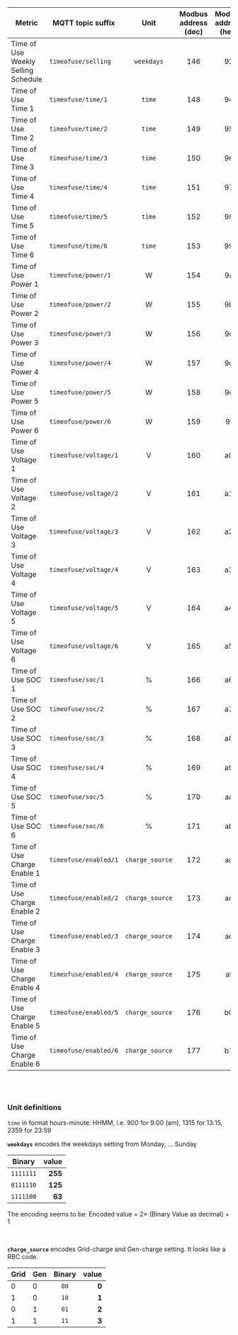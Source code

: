 |Metric|MQTT topic suffix|Unit|Modbus address (dec)|Modbus address (hex)|Modbus data type|Scale factor|
|---|---|:-:|:-:|:-:|:-:|:-:|
|Time of Use Weekly Selling Schedule|`timeofuse/selling`| `weekdays` |146|92|U_WORD|1|
|Time of Use Time 1|`timeofuse/time/1`| `time` |148|94|U_WORD|1|
|Time of Use Time 2|`timeofuse/time/2`| `time` |149|95|U_WORD|1|
|Time of Use Time 3|`timeofuse/time/3`| `time` |150|96|U_WORD|1|
|Time of Use Time 4|`timeofuse/time/4`| `time` |151|97|U_WORD|1|
|Time of Use Time 5|`timeofuse/time/5`| `time` |152|98|U_WORD|1|
|Time of Use Time 6|`timeofuse/time/6`| `time` |153|99|U_WORD|1|
|Time of Use Power 1|`timeofuse/power/1`|W|154|9a|U_WORD| 10 |
|Time of Use Power 2|`timeofuse/power/2`|W|155|9b|U_WORD| 10 |
|Time of Use Power 3|`timeofuse/power/3`|W|156|9c|U_WORD| 10 |
|Time of Use Power 4|`timeofuse/power/4`|W|157|9d|U_WORD| 10 |
|Time of Use Power 5|`timeofuse/power/5`|W|158|9e|U_WORD| 10 |
|Time of Use Power 6|`timeofuse/power/6`|W|159|9f|U_WORD| 10 |
|Time of Use Voltage 1|`timeofuse/voltage/1`|V|160|a0|U_WORD|0.1|
|Time of Use Voltage 2|`timeofuse/voltage/2`|V|161|a1|U_WORD|0.1|
|Time of Use Voltage 3|`timeofuse/voltage/3`|V|162|a2|U_WORD|0.1|
|Time of Use Voltage 4|`timeofuse/voltage/4`|V|163|a3|U_WORD|0.1|
|Time of Use Voltage 5|`timeofuse/voltage/5`|V|164|a4|U_WORD|0.1|
|Time of Use Voltage 6|`timeofuse/voltage/6`|V|165|a5|U_WORD|0.1|
|Time of Use SOC 1|`timeofuse/soc/1`|%|166|a6|U_WORD|1|
|Time of Use SOC 2|`timeofuse/soc/2`|%|167|a7|U_WORD|1|
|Time of Use SOC 3|`timeofuse/soc/3`|%|168|a8|U_WORD|1|
|Time of Use SOC 4|`timeofuse/soc/4`|%|169|a9|U_WORD|1|
|Time of Use SOC 5|`timeofuse/soc/5`|%|170|aa|U_WORD|1|
|Time of Use SOC 6|`timeofuse/soc/6`|%|171|ab|U_WORD|1|
|Time of Use Charge Enable 1|`timeofuse/enabled/1`| `charge_source` |172|ac|U_WORD|1|
|Time of Use Charge Enable 2|`timeofuse/enabled/2`| `charge_source` |173|ad|U_WORD|1|
|Time of Use Charge Enable 3|`timeofuse/enabled/3`| `charge_source` |174|ae|U_WORD|1|
|Time of Use Charge Enable 4|`timeofuse/enabled/4`| `charge_source` |175|af|U_WORD|1|
|Time of Use Charge Enable 5|`timeofuse/enabled/5`| `charge_source` |176|b0|U_WORD|1|
|Time of Use Charge Enable 6|`timeofuse/enabled/6`| `charge_source` |177|b1|U_WORD|1|


</br>
</br>


### Unit definitions

`time` in format hours-minute: HHMM, i.e. 900 for 9:00 (am), 1315 for 13:15, 2359 for 23:59


**`weekdays`** encodes the weekdays setting from Monday, ... Sunday

| Binary    | value     |
|:---------:|----------:|
| `1111111` | **255**   |
| `0111110` | **125**   |
| `1111100` | **63**    |

The encoding seems to be: Encoded value = 2× (Binary Value as decimal) + 1

</br>


**`charge_source`** encodes Grid-charge and Gen-charge setting. It looks like a RBC code.

| Grid | Gen | Binary | value   |
|------|-----|:------:|--------:|
| 0    | 0   | `00`   | **0**   |
| 1    | 0   | `10`   | **1**   |
| 0    | 1   | `01`   | **2**   |
| 1    | 1   | `11`   | **3**   |
